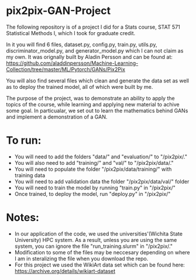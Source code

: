 # pix2pix-GAN-Project
The following repository is of a project I did for a Stats course, STAT 571 Statistical Methods I, which I took for graduate credit.

In it you will find 6 files, dataset.py, config.py, train.py, utils.py, discriminator_model.py, and generator_model.py which I can 
not claim as my own. It was orignally built by Aladin Persson and can be found at:
  https://github.com/aladdinpersson/Machine-Learning-Collection/tree/master/ML/Pytorch/GANs/Pix2Pix

You will also find several files which clean and generate the data set as well as to deploy the trained model, all of which were built 
by me.

The purpose of the project, was to demonstrate an ability to apply the topics of the course, while learning and applying new material
to achive some goal. In particualar, we set out to learn the mathematics behind GANs and implement a demonstration of a GAN.

# To run:
- You will need to add the folders "data/" and "evaluation/" to "/pix2pix/."
- You will also need to add "training/" and "val/" to "/pix2pix/data/."
- You will need to populate the folder "/pix2pix/data/training/" with training data
- You will need to add validation data the folder "/pix2pix/data/val/" folder
- You will need to train the model by running "train.py" in "/pix2pix/"
- Once trained, to deploy the model, run "deploy.py" in "/pix2pix/"

# Notes:
- In our application of the code, we used the universities'(Wichita State University) HPC system. As a result, unless you are using the 
same system, you can ignore the file "run_training.slurm" in "/pix2pix/."
- Modification to some of the files may be neccesary depending on where I am in steralizing the file when you download 
the repo.
- For this project we used the WikiArt data set which can be found here:
https://archive.org/details/wikiart-dataset
